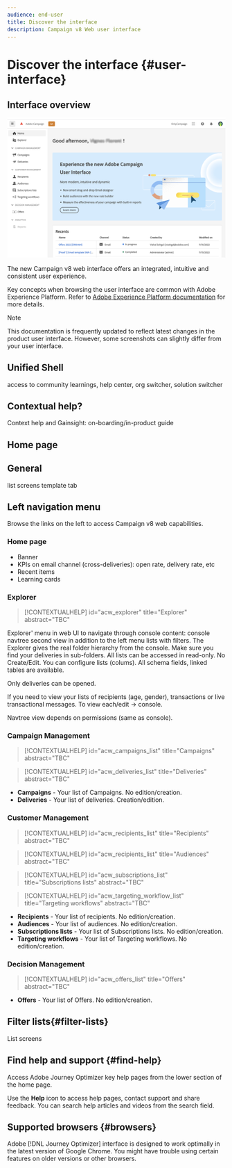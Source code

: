 ```yaml
---
audience: end-user
title: Discover the interface
description: Campaign v8 Web user interface
---
```

# Discover the interface {#user-interface}

## Interface overview

![](assets/home.png)

The new Campaign v8 web interface offers an integrated, intuitive and consistent user experience.

Key concepts when browsing the user interface are common with Adobe Experience Platform. Refer to [Adobe Experience Platform documentation](https://experienceleague.adobe.com/docs/experience-platform/landing/platform-ui/ui-guide.html#adobe-experience-platform-ui-guide) for more details.

>[!NOTE]
>
>This documentation is frequently updated to reflect latest changes in the product user interface. However, some screenshots can slightly differ from your user interface.


<!--
* console + web interface (overview, why use each of them)
* web UI made up of read-only lists that can be configured, show how to add columns
-->

## Unified Shell

access to community learnings, help center, org switcher, solution switcher

<!--
Org / Sub-org switcher to switch between instances. Only one for Alpha. Later: intermerdiate screen with Control Panel (beta). if v8 + ACS with one card per ACS instance. Maybe quickly explain the menu for Alpha?
-->

## Contextual help? 

Context help and Gainsight: on-boarding/in-product guide

## Home page

## General

list screens
template tab

## Left navigation menu

Browse the links on the left to access Campaign v8 web capabilities.

### Home page

* Banner
* KPIs on email channel (cross-deliveries): open rate, delivery rate, etc
* Recent items
* Learning cards

<!--
show global KPIs, recent items + left menu to access features)
CONTROL PANEL not alpha
Global report not alpha
-->

### Explorer

>[!CONTEXTUALHELP]
>id="acw_explorer"
>title="Explorer"
>abstract="TBC"

Explorer' menu in web UI to navigate through console content: console navtree second view in addition to the left menu lists with filters. The Explorer gives the real folder hierarchy from the console. Make sure you find your deliveries in sub-folders. All lists can be accessed in read-only. No Create/Edit. You can configure lists (colums). All schema fields, linked tables are available. 

Only deliveries can be opened.

If you need to view your lists of recipients (age, gender), transactions or live transactional messages. To view each/edit -> console.

Navtree view depends on permissions (same as console).

### Campaign Management

>[!CONTEXTUALHELP]
>id="acw_campaigns_list"
>title="Campaigns"
>abstract="TBC"

>[!CONTEXTUALHELP]
>id="acw_deliveries_list"
>title="Deliveries"
>abstract="TBC"

* **Campaigns** - Your list of Campaigns. No edition/creation.
* **Deliveries** - Your list of deliveries. Creation/edition.

### Customer Management

>[!CONTEXTUALHELP]
>id="acw_recipients_list"
>title="Recipients"
>abstract="TBC"

>[!CONTEXTUALHELP]
>id="acw_recipients_list"
>title="Audiences"
>abstract="TBC"

>[!CONTEXTUALHELP]
>id="acw_subscriptions_list"
>title="Subscriptions lists"
>abstract="TBC"

>[!CONTEXTUALHELP]
>id="acw_targeting_workflow_list"
>title="Targeting workflows"
>abstract="TBC"

* **Recipients** - Your list of recipients. No edition/creation.
* **Audiences** - Your list of audiences. No edition/creation.
* **Subscriptions lists** - Your list of Subscriptions lists. No edition/creation.
* **Targeting workflows** - Your list of Targeting workflows. No edition/creation.

### Decision Management

>[!CONTEXTUALHELP]
>id="acw_offers_list"
>title="Offers"
>abstract="TBC"

* **Offers** - Your list of Offers. No edition/creation.

## Filter lists{#filter-lists}

List screens

## Find help and support {#find-help}

Access Adobe Journey Optimizer key help pages from the lower section of the home page.

Use the **Help** icon to access help pages, contact support and share feedback. You can search help articles and videos from the search field.

## Supported browsers {#browsers}

Adobe [!DNL Journey Optimizer] interface is designed to work optimally in the latest version of Google Chrome. You might have trouble using certain features on older versions or other browsers.

